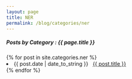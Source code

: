 ```yaml
---
layout: page
title: NER
permalink: /blog/categories/ner
---
```

 
<h5> Posts by Category : {{ page.title }} </h5>

<div class="card">
{% for post in site.categories.ner %}
 <li class="category-posts"><span>{{ post.date | date_to_string }}</span> &nbsp; <a href="{{ post.url }}">{{ post.title }}</a></li>
{% endfor %}
</div>